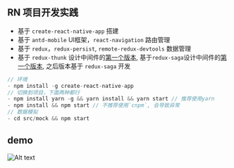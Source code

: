 ## RN 项目开发实践

- 基于 `create-react-native-app` 搭建
- 基于 `antd-mobile` UI框架，`react-navigation` 路由管理
- 基于 `redux`，`redux-persist`, `remote-redux-devtools` 数据管理
- 基于 `redux-thunk` 设计中间件的[第一个版本](https://github.com/deot/rn-examples/tree/3f56c741b5d2c224bade81127457a7f9e965ca96), 基于`redux-saga`设计中间件的[第一个版本](https://github.com/deot/rn-examples/tree/f26269365869085f4892b3814c83ca3130e7f887),  之后版本基于 `redux-saga` 开发

```js
// 环境
- npm install -g create-react-native-app
// 切换到项目，下面两种都行
- npm install yarn -g && yarn install && yarn start // 推荐使用yarn
- npm install && npm start // 不推荐使用`cnpm`, 会导致异常
// 数据模拟
- cd src/mock && npm start
```

## demo

![Alt text](https://raw.githubusercontent.com/deot/rn-examples/master/demo.gif)
